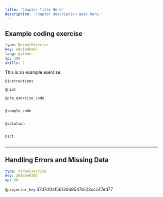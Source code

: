 ```yaml
---
title: 'Chapter Title Here'
description: 'Chapter description goes here.'
---
```


## Example coding exercise

```yaml
type: NormalExercise
key: e8c1edbe67
lang: python
xp: 100
skills: 2
```

This is an example exercise.

`@instructions`


`@hint`


`@pre_exercise_code`
```{python}

```

`@sample_code`
```{python}

```

`@solution`
```{python}

```

`@sct`
```{python}

```

---

## Handling Errors and Missing Data

```yaml
type: VideoExercise
key: 261e5e030b
xp: 50
```

`@projector_key`
37d7d11af5613069547b123ccc47ed77

